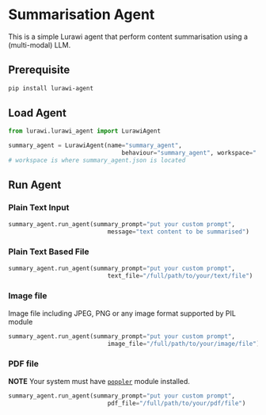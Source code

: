 # Summarisation Agent

This is a simple Lurawi agent that perform content summarisation using a (multi-modal) LLM.

## Prerequisite

```bash
pip install lurawi-agent
```

## Load Agent

```python
from lurawi.lurawi_agent import LurawiAgent

summary_agent = LurawiAgent(name="summary_agent", 
                                behaviour="summary_agent", workspace=".") 
# workspace is where summary_agent.json is located
```

## Run Agent

### Plain Text Input

```python
summary_agent.run_agent(summary_prompt="put your custom prompt", 
                            message="text content to be summarised")
```

### Plain Text Based File

```python
summary_agent.run_agent(summary_prompt="put your custom prompt",
                            text_file="/full/path/to/your/text/file")
```

### Image file

Image file including JPEG, PNG or any image format supported by PIL module

```python
summary_agent.run_agent(summary_prompt="put your custom prompt",
                            image_file="/full/path/to/your/image/file")
```

### PDF file

**NOTE** Your system must have [`poppler`](https://pdf2image.readthedocs.io/en/latest/installation.html#installing-poppler) module installed.

```python
summary_agent.run_agent(summary_prompt="put your custom prompt",
                            pdf_file="/full/path/to/your/pdf/file")
```
